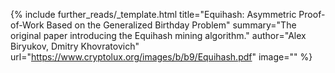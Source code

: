 {%
  include further_reads/_template.html
  title="Equihash: Asymmetric Proof-of-Work Based on the Generalized Birthday Problem"
  summary="The original paper introducing the Equihash mining algorithm."
  author="Alex Biryukov, Dmitry Khovratovich"
  url="https://www.cryptolux.org/images/b/b9/Equihash.pdf"
  image=""
%}